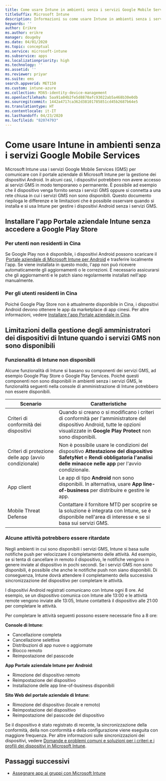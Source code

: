 ```yaml
---
title: Come usare Intune in ambienti senza i servizi Google Mobile Services
titleSuffix: Microsoft Intune
description: Informazioni su come usare Intune in ambienti senza i servizi Google Mobile Services.
keywords: ''
author: Erikre
ms.author: erikre
manager: dougeby
ms.date: 04/01/2020
ms.topic: conceptual
ms.service: microsoft-intune
ms.subservice: apps
ms.localizationpriority: high
ms.technology: ''
ms.assetid: ''
ms.reviewer: priyar
ms.suite: ems
search.appverid: MET150
ms.custom: intune-azure
ms.collection: M365-identity-device-management
ms.openlocfilehash: 5aa91a84b2fe5d8870afc93022ab5a468b30e0db
ms.sourcegitcommit: 1442a4717ca362d38101785851cd45b2687b64e5
ms.translationtype: HT
ms.contentlocale: it-IT
ms.lasthandoff: 04/23/2020
ms.locfileid: "82074793"
---
```

# <a name="how-to-use-intune-in-environments-without-google-mobile-services"></a>Come usare Intune in ambienti senza i servizi Google Mobile Services

Microsoft Intune usa i servizi Google Mobile Services (GMS) per comunicare con il portale aziendale di Microsoft Intune per la gestione dei dispositivi Android. In alcuni casi, i dispositivi potrebbero non avere accesso ai servizi GMS in modo temporaneo o permanente. È possibile ad esempio che il dispositivo venga fornito senza i servizi GMS oppure si connetta a una rete chiusa in cui i servizi GMS non sono disponibili. Questo documento riepiloga le differenze e le limitazioni che è possibile osservare quando si installa e si usa Intune per gestire i dispositivi Android senza i servizi GMS.

## <a name="install-the-intune-company-portal-app-without-access-to-the-google-play-store"></a>Installare l'app Portale aziendale Intune senza accedere a Google Play Store 

### <a name="for-users-outside-of-mainland-china"></a>Per utenti non residenti in Cina 

Se Google Play non è disponibile, i dispositivi Android possono scaricare il  [Portale aziendale di Microsoft Intune per Android](https://www.microsoft.com/en-us/download/details.aspx?id=49140) e trasferire localmente l'app. Se viene installata in questo modo, l'app non può ricevere automaticamente gli aggiornamenti o le correzioni. È necessario assicurarsi che gli aggiornamenti e le patch siano regolarmente installati nell'app manualmente. 

### <a name="for-users-in-mainland-china"></a>Per gli utenti residenti in Cina 

Poiché Google Play Store non è attualmente disponibile in Cina, i dispositivi Android devono ottenere le app da marketplace di app cinesi. Per altre informazioni, vedere [Installare l'app Portale aziendale in Cina](../user-help/install-company-portal-android-china.md).

## <a name="limitations-of-intune-device-administrator-management-when-gms-is-unavailable"></a>Limitazioni della gestione degli amministratori dei dispositivi di Intune quando i servizi GMS non sono disponibili 

### <a name="unavailable-intune-features"></a>Funzionalità di Intune non disponibili

Alcune funzionalità di Intune si basano su componenti dei servizi GMS, ad esempio Google Play Store o Google Play Services. Poiché questi componenti non sono disponibili in ambienti senza i servizi GMS, le funzionalità seguenti nella console di amministrazione di Intune potrebbero non essere disponibili.  

| Scenario  | Caratteristiche  |
|-----------------------------------------------|--------------------------------------------------------------------------------------------------------------------------------------------------------------|
| Criteri di conformità dei dispositivi  | Quando si creano o si modificano i criteri di conformità per l'amministratore del dispositivo Android, tutte le opzioni visualizzate in **Google Play Protect** non sono disponibili.  |
| Criteri di protezione delle app (avvio condizionale)  | Non è possibile usare le condizioni del dispositivo **Attestazione del dispositivo SafetyNet** e **Rendi obbligatoria l'analisi delle minacce nelle app** per l'avvio condizionale.  |
| App client  | Le app di tipo **Android** non sono disponibili. In alternativa, usare **App line-of-business** per distribuire e gestire le app.  |
| Mobile Threat Defense  | Contattare il fornitore MTD per scoprire se la soluzione è integrata con Intune, se è disponibile nell'area di interesse e se si basa sui servizi GMS.  |

### <a name="some-tasks-may-be-delayed"></a>Alcune attività potrebbero essere ritardate 

Negli ambienti in cui sono disponibili i servizi GMS, Intune si basa sulle notifiche push per velocizzare il completamento delle attività. Ad esempio, se si tenta di cancellare in remoto il dispositivo, le notifiche vengono in genere inviate al dispositivo in pochi secondi. Se i servizi GMS non sono disponibili, è possibile che anche le notifiche push non siano disponibili. Di conseguenza, Intune dovrà attendere il completamento della successiva sincronizzazione del dispositivo per completare le attività.  

I dispositivi Android registrati comunicano con Intune ogni 8 ore. Ad esempio, se un dispositivo comunica con Intune alle 13:00 e le attività remote vengono inviate alle 13:05, Intune contatterà il dispositivo alle 21:00 per completare le attività. 

Per completare le attività seguenti possono essere necessarie fino a 8 ore: 

**Console di Intune**:
- Cancellazione completa
- Cancellazione selettiva
- Distribuzioni di app nuove o aggiornate
- Blocco remoto
- Reimpostazione del passcode

**App Portale aziendale Intune per Android**:
- Rimozione del dispositivo remoto
- Reimpostazione del dispositivo
- Installazione delle app line-of-business disponibili

**Sito Web del portale aziendale di Intune**:
- Rimozione del dispositivo (locale e remoto)
- Reimpostazione del dispositivo
- Reimpostazione del passcode del dispositivo

Se il dispositivo è stato registrato di recente, la sincronizzazione della conformità, della non conformità e della configurazione viene eseguita con maggiore frequenza. Per altre informazioni sulle sincronizzazioni dei dispositivi, vedere [Domande e problemi comuni e soluzioni per i criteri e i profili dei dispositivi in Microsoft Intune](../configuration/device-profile-troubleshoot.md). 

## <a name="next-steps"></a>Passaggi successivi

- [Assegnare app ai gruppi con Microsoft Intune](../apps/apps-deploy.md)
